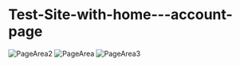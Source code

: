 # Test-Site-with-home---account-page


![PageArea2](https://user-images.githubusercontent.com/56879548/221051075-8caebeb3-b087-4732-afe6-2ca56b145a45.jpg)
![PageArea](https://user-images.githubusercontent.com/56879548/221051663-324cc51a-0268-4147-b238-8590d9b61c4c.jpg)
![PageArea3](https://user-images.githubusercontent.com/56879548/221051679-42ddfbd1-16c9-4caa-a317-6f76efff166a.jpg)
